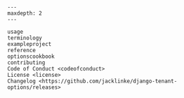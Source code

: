 ```{include} ../README.md
```

[license]: license
[contributor guide]: contributing
[command-line reference]: usage

```{toctree}
---
maxdepth: 2
---

usage
terminology
exampleproject
reference
optionscookbook
contributing
Code of Conduct <codeofconduct>
License <license>
Changelog <https://github.com/jacklinke/django-tenant-options/releases>
```
